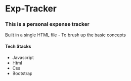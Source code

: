 # Exp-Tracker

### This is a personal expense tracker

<p>Built in a single HTML file - To brush up the basic concepts</p>

#### Tech Stacks

- Javascript
- Html
- Css
- Bootstrap
